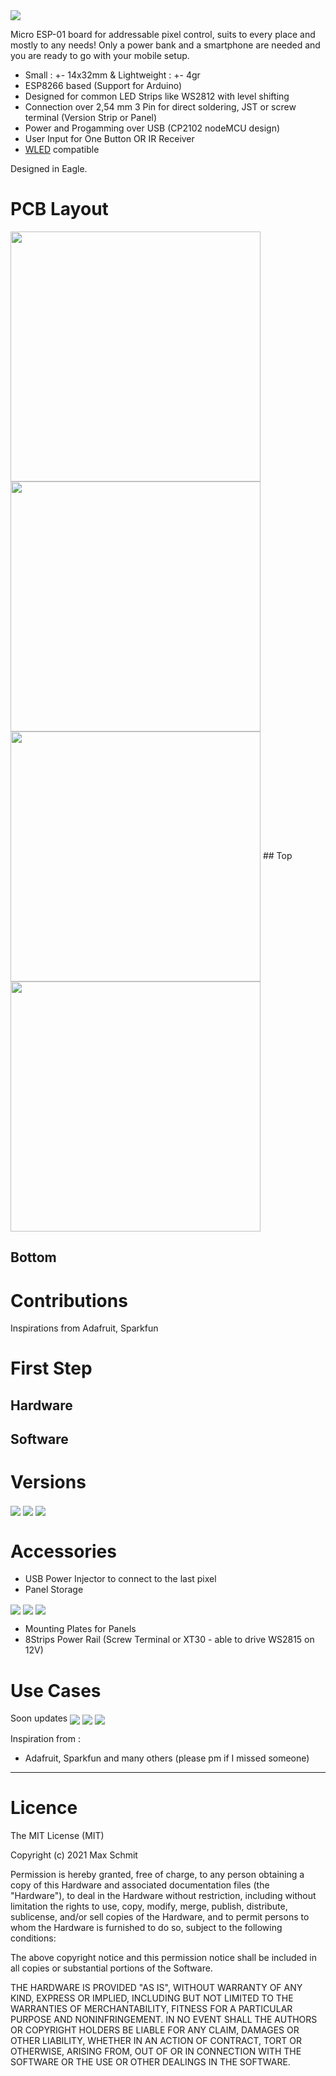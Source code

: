 <img src="images/Banner.jpg?raw=true">

Micro ESP-01 board for addressable pixel control, suits to every place and mostly to any needs!
Only a power bank and a smartphone are needed and you are ready to go with your mobile setup.

* Small : +- 14x32mm & Lightweight : +- 4gr
* ESP8266 based (Support for Arduino)
* Designed for common LED Strips like WS2812 with level shifting
* Connection over 2,54 mm 3 Pin for direct soldering, JST or screw terminal (Version Strip or Panel)
* Power and Progamming over USB (CP2102 nodeMCU design)
* User Input for One Button OR IR Receiver
* [WLED](https://github.com/Aircoookie/WLED "WLED's Github page") compatible


Designed in Eagle.

# PCB Layout
<img src="images/BottomBoard.jpg?raw=true" width="400" align="center">
<img src="images/TopBoard.jpg?raw=true" width="400" align="center">

<img src="images/WidgetEsp8266RGBv4StripTOPNoID.png?raw=true" width="400" align="center">
## Top
<img src="images/WidgetEsp8266RGBv4StripBottom.png?raw=true" width="400" align="center">

## Bottom

# Contributions
Inspirations from Adafruit, Sparkfun

# First Step

## Hardware
## Software

# Versions
<img src="images/OneButton.jpg?raw=true" align="center">
<img src="images/IrControl.jpg?raw=true" align="center">
<img src="images/MatrixBuddy.jpg?raw=true" align="center">

# Accessories
* USB Power Injector to connect to the last pixel
* Panel Storage
<img src="images/StorageBox.jpg?raw=true" align="center">
<img src="images/LaserParts.jpg?raw=true" align="center">
<img src="images/8PowerRail.jpg?raw=true" align="center">

* Mounting Plates for Panels
* 8Strips Power Rail (Screw Terminal or XT30 - able to drive WS2815 on 12V)

# Use Cases
Soon updates
<img src="images/8x8Projector.jpg?raw=true" align="center">
<img src="images/PowerBank.jpg?raw=true" align="center">
<img src="images/MagneticStrip.jpg?raw=true" align="center">

Inspiration from : 
* Adafruit, Sparkfun and many others (please pm if I missed someone)

---

# Licence
The MIT License (MIT)

Copyright (c) 2021 Max Schmit

Permission is hereby granted, free of charge, to any person obtaining a copy of this Hardware and associated documentation files (the "Hardware"), to deal in the Hardware without restriction, including without limitation the rights to use, copy, modify, merge, publish, distribute, sublicense, and/or sell copies of the Hardware, and to permit persons to whom the Hardware is furnished to do so, subject to the following conditions:

The above copyright notice and this permission notice shall be included in all copies or substantial portions of the Software.

THE HARDWARE IS PROVIDED "AS IS", WITHOUT WARRANTY OF ANY KIND, EXPRESS OR IMPLIED, INCLUDING BUT NOT LIMITED TO THE WARRANTIES OF MERCHANTABILITY, FITNESS FOR A PARTICULAR PURPOSE AND NONINFRINGEMENT. IN NO EVENT SHALL THE AUTHORS OR COPYRIGHT HOLDERS BE LIABLE FOR ANY CLAIM, DAMAGES OR OTHER LIABILITY, WHETHER IN AN ACTION OF CONTRACT, TORT OR OTHERWISE, ARISING FROM, OUT OF OR IN CONNECTION WITH THE SOFTWARE OR THE USE OR OTHER DEALINGS IN THE SOFTWARE.

